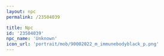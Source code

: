 ```yaml
---
layout: npc
permalink: /23504039

title: Npc
id: '23504039'
npc_name: 'Unknown'
icon_url: 'portrait/mob/90002022_m_immunebodyblack_p.png'
---
```

